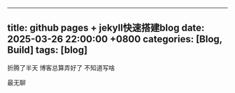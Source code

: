  ---
 title: github pages + jekyll快速搭建blog
 date: 2025-03-26 22:00:00 +0800
 categories: [Blog, Build]
 tags: [blog]
 ---
折腾了半天
博客总算弄好了
不知道写啥

最无聊